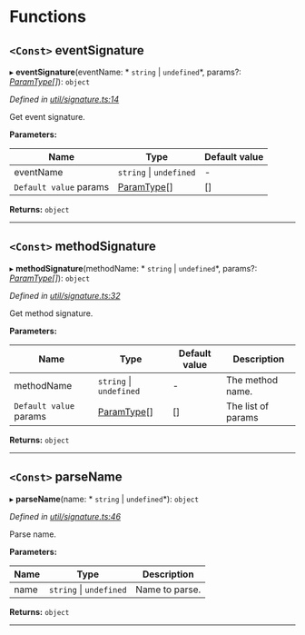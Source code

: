 

# Functions

<a id="eventsignature"></a>

## `<Const>` eventSignature

▸ **eventSignature**(eventName: * `string` &#124; `undefined`*, params?: *[ParamType](../classes/_spec_paramtype_paramtype_.paramtype.md)[]*): `object`

*Defined in [util/signature.ts:14](https://github.com/paritytech/js-libs/blob/fb3abea/packages/abi/src/util/signature.ts#L14)*

Get event signature.

**Parameters:**

| Name | Type | Default value |
| ------ | ------ | ------ |
| eventName |  `string` &#124; `undefined`| - |
| `Default value` params | [ParamType](../classes/_spec_paramtype_paramtype_.paramtype.md)[] |  [] |

**Returns:** `object`

___
<a id="methodsignature"></a>

## `<Const>` methodSignature

▸ **methodSignature**(methodName: * `string` &#124; `undefined`*, params?: *[ParamType](../classes/_spec_paramtype_paramtype_.paramtype.md)[]*): `object`

*Defined in [util/signature.ts:32](https://github.com/paritytech/js-libs/blob/fb3abea/packages/abi/src/util/signature.ts#L32)*

Get method signature.

**Parameters:**

| Name | Type | Default value | Description |
| ------ | ------ | ------ | ------ |
| methodName |  `string` &#124; `undefined`| - |  The method name. |
| `Default value` params | [ParamType](../classes/_spec_paramtype_paramtype_.paramtype.md)[] |  [] |  The list of params |

**Returns:** `object`

___
<a id="parsename"></a>

## `<Const>` parseName

▸ **parseName**(name: * `string` &#124; `undefined`*): `object`

*Defined in [util/signature.ts:46](https://github.com/paritytech/js-libs/blob/fb3abea/packages/abi/src/util/signature.ts#L46)*

Parse name.

**Parameters:**

| Name | Type | Description |
| ------ | ------ | ------ |
| name |  `string` &#124; `undefined`|  Name to parse. |

**Returns:** `object`

___

